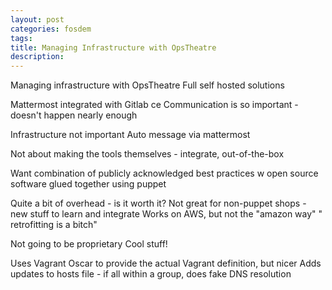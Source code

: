 ```yaml
---
layout: post
categories: fosdem
tags:
title: Managing Infrastructure with OpsTheatre
description:
---
```

Managing infrastructure with OpsTheatre
Full self hosted solutions

Mattermost integrated with Gitlab ce
Communication is so important - doesn't happen nearly enough

Infrastructure not important
Auto message via mattermost

Not about making the tools themselves - integrate, out-of-the-box

Want combination of publicly acknowledged best practices w open source software glued together using puppet

Quite a bit of overhead - is it worth it?
Not great for non-puppet shops - new stuff to learn and integrate
Works on AWS, but not the "amazon way"
" retrofitting is a bitch"

Not going to be proprietary
Cool stuff!

Uses Vagrant Oscar to provide the actual Vagrant definition, but nicer
Adds updates to hosts file - if all within a group, does fake DNS resolution

